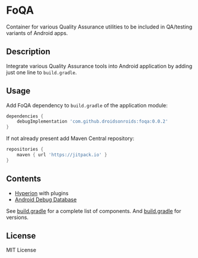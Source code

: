 # FoQA

Container for various Quality Assurance utilities to be included in QA/testing variants of Android apps.

## Description

Integrate various Quality Assurance tools into Android application by adding just one line to `build.gradle`.

## Usage

Add FoQA dependency to `build.gradle` of the application module:

```groovy
dependencies {
    debugImplementation 'com.github.droidsonroids:foqa:0.0.2'
}
```

If not already present add Maven Central repository:
```groovy
repositories {
    maven { url 'https://jitpack.io' }
}
```

## Contents

- [Hyperion](https://github.com/willowtreeapps/Hyperion-Android) with plugins
- [Android Debug Database](https://github.com/amitshekhariitbhu/Android-Debug-Database)

See [build.gradle](library/build.gradle) for a complete list of components. And [build.gradle](build.gradle) for versions.

## License

MIT License